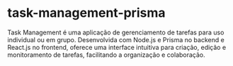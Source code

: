 # task-management-prisma
Task Management é uma aplicação de gerenciamento de tarefas para uso individual ou em grupo. Desenvolvida com Node.js e Prisma no backend e React.js no frontend, oferece uma interface intuitiva para criação, edição e monitoramento de tarefas, facilitando a organização e colaboração.
